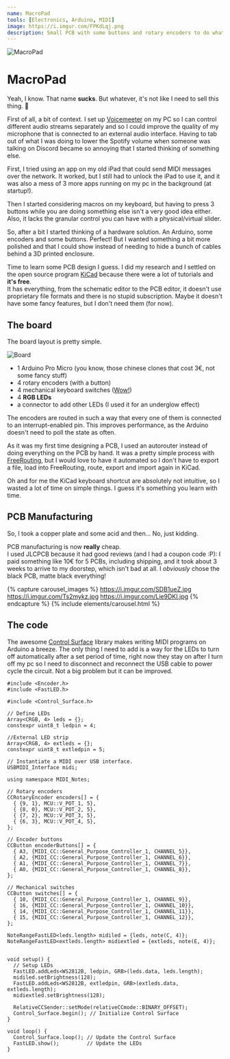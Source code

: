 ```yaml
---
name: MacroPad
tools: [Electronics, Arduino, MIDI]
image: https://i.imgur.com/FPKdLqj.png
description: Small PCB with some buttons and rotary encoders to do whatever you want
---
```


![MacroPad](https://i.imgur.com/FPKdLqj.png)

# MacroPad

Yeah, I know. That name **sucks**. But whatever, it's not like I need to sell this thing. :shrug:

First of all, a bit of context. I set up [Voicemeeter](https://vb-audio.com/Voicemeeter/banana.htm) on my PC so I can control different audio streams separately and so I could improve the quality of my microphone that is connected to an external audio interface. Having to tab out of what I was doing to lower the Spotify volume when someone was talking on Discord became so annoying that I started thinking of something else.

First, I tried using an app on my old iPad that could send MIDI messages over the network. It worked, but I still had to unlock the iPad to use it, and it was also a mess of 3 more apps running on my pc in the background (at startup!).

Then I started considering macros on my keyboard, but having to press 3 buttons while you are doing something else isn't a very good idea either. Also, it lacks the granular control you can have with a physical/virtual slider.

So, after a bit I started thinking of a hardware solution. An Arduino, some encoders and some buttons. Perfect! But I wanted something a bit more polished and that I could show instead of needing to hide a bunch of cables behind a 3D printed enclosure.

Time to learn some PCB design I guess. I did my research and I settled on the open source program [KiCad](https://www.kicad.org/) because there were a lot of tutorials and **it's free**.<br/>
It has everything, from the schematic editor to the PCB editor, it doesn't use proprietary file formats and there is no stupid subscription. Maybe it doesn't have some fancy features, but I don't need them (for now).

## The board

The board layout is pretty simple.

![Board](https://i.imgur.com/0NBBxmx.png)
- 1 Arduino Pro Micro (you know, those chinese clones that cost 3€, not some fancy stuff)
- 4 rotary encoders (with a button)
- 4 mechanical keyboard switches ([Wow!](https://www.youtube.com/watch?v=KlLMlJ2tDkg))
- 4 **RGB LEDs**
- a connector to add other LEDs (I used it for an underglow effect)

The encoders are routed in such a way that every one of them is connected to an interrupt-enabled pin. This improves performance, as the Arduino doesn't need to poll the state as often.

As it was my first time designing a PCB, I used an autorouter instead of doing everything on the PCB by hand. It was a pretty simple process with [FreeRouting](https://freerouting.org/), but I would love to have it automated so I don't have to export a file, load into FreeRouting, route, export and import again in KiCad.

Oh and for me the KiCad keyboard shortcut are absolutely not intuitive, so I wasted a lot of time on simple things.
I guess it's something you learn with time.

## PCB Manufacturing

So, I took a copper plate and some acid and then... No, just kidding.

PCB manufacturing is now **really** cheap.<br/>
I used JLCPCB because it had good reviews (and I had a coupon code :P): I paid something like 10€ for 5 PCBs, including shipping, and it took about 3 weeks to arrive to my doorstep, which isn't bad at all. I *obviously* chose the black PCB, matte black everything!

{% capture carousel_images %}
https://i.imgur.com/SDB1ueZ.jpg
https://i.imgur.com/Ts2mykz.jpg
https://i.imgur.com/Lie9DKI.jpg
{% endcapture %}
{% include elements/carousel.html %}

## The code

The awesome [Control Surface](https://github.com/tttapa/Control-Surface) library makes writing MIDI programs on Arduino a breeze.
The only thing I need to add is a way for the LEDs to turn off automatically after a set period of time, right now they stay on after I turn off my pc so I need to disconnect and reconnect the USB cable to power cycle the circuit. Not a big problem but it can be improved.

```arduino
#include <Encoder.h>
#include <FastLED.h>

#include <Control_Surface.h>

// Define LEDs 
Array<CRGB, 4> leds = {};
constexpr uint8_t ledpin = 4;

//External LED strip
Array<CRGB, 4> extleds = {};
constexpr uint8_t extledpin = 5;

// Instantiate a MIDI over USB interface.
USBMIDI_Interface midi;

using namespace MIDI_Notes;

// Rotary encoders
CCRotaryEncoder encoders[] = {
  { {9, 1}, MCU::V_POT_1, 5},
  { {8, 0}, MCU::V_POT_2, 5},
  { {7, 2}, MCU::V_POT_3, 5},
  { {6, 3}, MCU::V_POT_4, 5},
};

// Encoder buttons
CCButton encoderButtons[] = {
  { A3, {MIDI_CC::General_Purpose_Controller_1, CHANNEL_5}},
  { A2, {MIDI_CC::General_Purpose_Controller_1, CHANNEL_6}},
  { A1, {MIDI_CC::General_Purpose_Controller_1, CHANNEL_7}},
  { A0, {MIDI_CC::General_Purpose_Controller_1, CHANNEL_8}},
};

// Mechanical switches
CCButton switches[] = {
  { 10, {MIDI_CC::General_Purpose_Controller_1, CHANNEL_9}},
  { 16, {MIDI_CC::General_Purpose_Controller_1, CHANNEL_10}},
  { 14, {MIDI_CC::General_Purpose_Controller_1, CHANNEL_11}},
  { 15, {MIDI_CC::General_Purpose_Controller_1, CHANNEL_12}},
};

NoteRangeFastLED<leds.length> midiled = {leds, note(C, 4)};
NoteRangeFastLED<extleds.length> midiextled = {extleds, note(E, 4)};


void setup() {
  // Setup LEDs
  FastLED.addLeds<WS2812B, ledpin, GRB>(leds.data, leds.length);
  midiled.setBrightness(128);
  FastLED.addLeds<WS2812B, extledpin, GRB>(extleds.data, extleds.length);
  midiextled.setBrightness(128);
  
  RelativeCCSender::setMode(relativeCCmode::BINARY_OFFSET);
  Control_Surface.begin(); // Initialize Control Surface
}

void loop() {
  Control_Surface.loop(); // Update the Control Surface
  FastLED.show();         // Update the LEDs
}
```